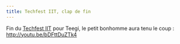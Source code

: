 ```yaml
---
title: Techfest IIT, clap de fin
---
```


Fin du [Techfest IIT](http://www.techfest.org/) pour Teegi, le petit bonhomme aura tenu le coup : http://youtu.be/bDFttDuZTk4
